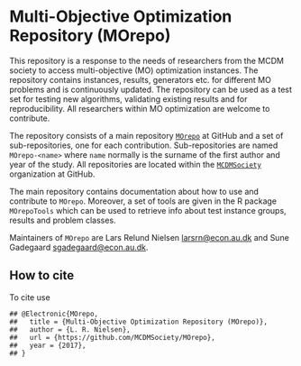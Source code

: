 
# Multi-Objective Optimization Repository (MOrepo)

This repository is a response to the needs of researchers from the MCDM
society to access multi-objective (MO) optimization instances. The
repository contains instances, results, generators etc. for different MO
problems and is continuously updated. The repository can be used as a
test set for testing new algorithms, validating existing results and for
reproducibility. All researchers within MO optimization are welcome to
contribute.

The repository consists of a main repository
[`MOrepo`](https://github.com/MCDMSociety/MOrepo) at GitHub and a set of
sub-repositories, one for each contribution. Sub-repositories are named
`MOrepo-<name>` where `name` normally is the surname of the first author
and year of the study. All repositories are located within the
[`MCDMSociety`](https://github.com/MCDMSociety/) organization at GitHub.

The main repository contains documentation about how to use and
contribute to `MOrepo`. Moreover, a set of tools are given in the R
package `MOrepoTools` which can be used to retrieve info about test
instance groups, results and problem classes.

Maintainers of `MOrepo` are Lars Relund Nielsen <larsrn@econ.au.dk> and
Sune Gadegaard <sgadegaard@econ.au.dk>.

## How to cite

To cite use

    ## @Electronic{MOrepo,
    ##   title = {Multi-Objective Optimization Repository (MOrepo)},
    ##   author = {L. R. Nielsen},
    ##   url = {https://github.com/MCDMSociety/MOrepo},
    ##   year = {2017},
    ## }

